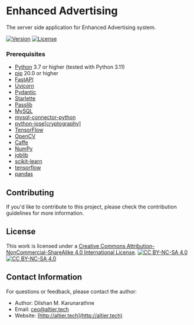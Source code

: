 # Enhanced Advertising 

The server side application for Enhanced Advertising system.

[![Version](https://img.shields.io/badge/version-0.1-brightgreen.svg)](https://pypi.org/project/ad-topic-recommender/)
[![License](https://img.shields.io/badge/license-CC%20BY--NC--SA%204.0-blue.svg)](https://creativecommons.org/licenses/by-nc-sa/4.0/)

### Prerequisites

- [Python](https://www.python.org/) 3.7 or higher (tested with Python 3.11)
- [pip](https://pip.pypa.io/en/stable/) 20.0 or higher
- [FastAPI](https://fastapi.tiangolo.com/)
- [Uvicorn](https://www.uvicorn.org/)
- [Pydantic](https://pydantic-docs.helpmanual.io/)
- [Starlette](https://www.starlette.io/)
- [Passlib](https://passlib.readthedocs.io/en/stable/)
- [MySQL](https://www.mysql.com/)
- [mysql-connector-python](https://dev.mysql.com/doc/connector-python/en/)
- [python-jose[cryptography]](https://python-jose.readthedocs.io/en/latest/)
- [TensorFlow](https://www.tensorflow.org/)
- [OpenCV](https://opencv.org/)
- [Caffe](https://caffe.berkeleyvision.org/)
- [NumPy](https://numpy.org/)
- [joblib](https://joblib.readthedocs.io/en/latest/)
- [scikit-learn](https://scikit-learn.org/stable/)
- [tensorflow](https://www.tensorflow.org/)
- [pandas](https://pandas.pydata.org/)

## Contributing

If you'd like to contribute to this project, please check the contribution guidelines for more information.

## License

This work is licensed under a
[Creative Commons Attribution-NonCommercial-ShareAlike 4.0 International License][cc-by-nc-sa].
[![CC BY-NC-SA 4.0][cc-by-nc-sa-shield]][cc-by-nc-sa]  
[![CC BY-NC-SA 4.0][cc-by-nc-sa-image]][cc-by-nc-sa] 

[cc-by-nc-sa]: http://creativecommons.org/licenses/by-nc-sa/4.0/
[cc-by-nc-sa-image]: https://licensebuttons.net/l/by-nc-sa/4.0/88x31.png
[cc-by-nc-sa-shield]: https://img.shields.io/badge/License-CC%20BY--NC--SA%204.0-lightgrey.svg

## Contact Information

For questions or feedback, please contact the author:

- Author: Dilshan M. Karunarathne
- Email: ceo@altier.tech
- Website: [http://altier.tech](http://altier.tech)
